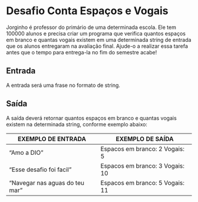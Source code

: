 # Desafio Conta Espaços e Vogais

Jorginho é professor do primário de uma determinada escola. Ele tem 100000 alunos e precisa criar um programa que verifica quantos espaços em branco e quantas vogais existem em uma determinada string de entrada que os alunos entregaram na avaliação final. Ajude-o a realizar essa tarefa antes que o tempo para entrega-la no fim do semestre acabe!

## Entrada
A entrada será uma frase no formato de string. 

## Saída
A saída deverá retornar quantos espaços em branco e quantas vogais existem na determinada string, conforme exemplo abaixo:

EXEMPLO DE ENTRADA   |   EXEMPLO DE SAÍDA
---------------------|------------------- 
“Amo a DIO”          | Espacos em branco: 2 Vogais: 5                     
“Esse desafio foi facil” |          Espacos em branco: 3 Vogais: 10 
“Navegar nas aguas do teu mar” |    Espacos em branco: 5 Vogais: 11 